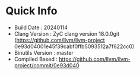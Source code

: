 # Quick Info
* Build Date : 20240114
* Clang Version : ZyC clang version 18.0.0git (https://github.com/llvm/llvm-project 0e93d04001e45f39cabf0ffb5093512a7f622cc0)
* Binutils Version : master
* Compiled Based : https://github.com/llvm/llvm-project/commit/0e93d040

